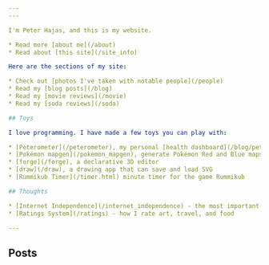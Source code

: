 ```yaml
---
---

I'm Peter Hajas, and this is my website.

* Read more [about me](/about) 
* Read about [this site](/site_info)

Here are the sections of my site:

* Check out [photos I've taken with notable people](/people)
* Read my [blog posts](/blog)
* Read my [movie reviews](/movie)
* Read my [soda reviews](/soda)

## Toys

I love programming. I have made a few toys you can play with:

* [Peterometer](/peterometer), my personal [health dashboard](/blog/peterometer)
* [Pokémon mapgen](/pokemon_mapgen), generate Pokémon Red and Blue maps using [a Markov approach](/blog/pokemon_map_generator)
* [forge](/forge), a declarative 3D editor
* [draw](/draw), a drawing app that can save and load SVG
* [Rummikub Timer](/timer.html) minute timer for the game Rummikub

## Thoughts

* [Internet Independence](/internet_independence) - the most important issue facing netizens today
* [Ratings System](/ratings) - how I rate art, travel, and food

---
```


## Posts
